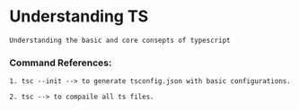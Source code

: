 # Understanding TS

    Understanding the basic and core consepts of typescript

### Command References:

    1. tsc --init --> to generate tsconfig.json with basic configurations.

    2. tsc --> to compaile all ts files.

